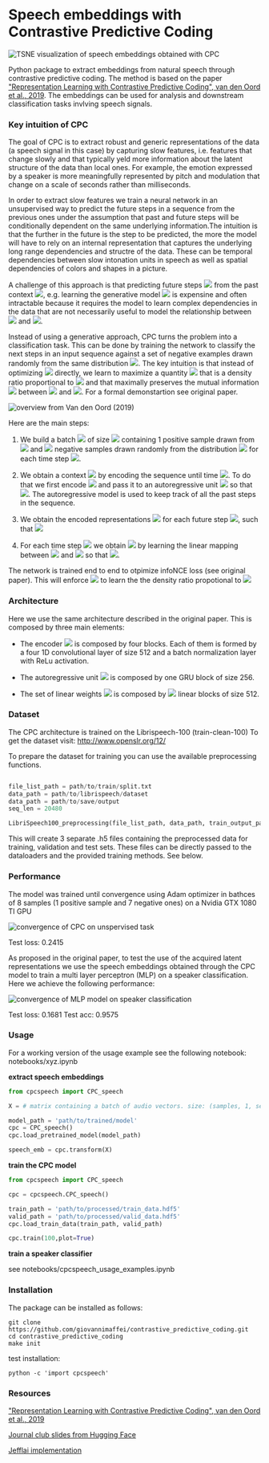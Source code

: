 # Speech embeddings with Contrastive Predictive Coding

![TSNE visualization of speech embeddings obtained with CPC](img/tsne.png)

Python package to extract embeddings from natural speech through contrastive predictive coding. The method is based on the paper 
["Representation Learning with Contrastive Predictive Coding", van den Oord et al., 2019](https://arxiv.org/pdf/1807.03748v2.pdf). The embeddings can be used for analysis and downstream classification tasks invlving speech signals.

### Key intuition of CPC

The goal of CPC is to extract robust and generic representations of the data (a speech signal in this case) by capturing slow features, i.e. features that change slowly and that typically yeld more information about the latent structure of the data than local ones. For example, the emotion expressed by a speaker is more meaningfully represented by pitch and modulation that change on a scale of seconds rather than milliseconds.

In order to extract slow features we train a neural network in an unsupervised way to predict the future steps in a sequence from the previous ones under the assumption that past and future steps will be conditionally dependent on the same underlying information.The intuition is that the further in the future is the step to be predicted, the more the model will have to rely on an internal representation that captures the underlying long range dependencies and structre of the data. These can be temporal dependencies between slow intonation units in speech as well as spatial dependencies of colors and shapes in a picture.

A challenge of this approach is that predicting future steps <img src="https://render.githubusercontent.com/render/math?math=x_{t+k}"> from the past context <img src="https://render.githubusercontent.com/render/math?math=c_{t}">, e.g. learning the generative model <img src="https://render.githubusercontent.com/render/math?math=P(x_{t+k}|c_{t})"> is expensine and often intractable because it requires the model to learn complex dependencies in the data that are not necessarily useful to model the relationship between <img src="https://render.githubusercontent.com/render/math?math=c"> and <img src="https://render.githubusercontent.com/render/math?math=x">. 

Instead of using a generative approach, CPC turns the problem into a classification task. This can be done by training the network to classify the next steps in an input sequence against a set of negative examples drawn randomly from the same distribution <img src="https://render.githubusercontent.com/render/math?math=P(x_{t+k})">. The key intuition is that instead of optimizing <img src="https://render.githubusercontent.com/render/math?math=P(x_{t+k}|c_{t})"> directly, we learn to maximize a quantity <img src="https://render.githubusercontent.com/render/math?math=f(x,c)"> that is a density ratio proportional to <img src="https://render.githubusercontent.com/render/math?math=P(x_{t+k}|c_t) / P(x_{t+k})"> and that maximally preserves the mutual information <img src="https://render.githubusercontent.com/render/math?math=I(c,x)"> between <img src="https://render.githubusercontent.com/render/math?math=c"> and <img src="https://render.githubusercontent.com/render/math?math=x">. For a formal demonstartion see original paper. 

![overview from Van den Oord (2019)](img/overview.png)

Here are the main steps:

1. We build a batch <img src="https://render.githubusercontent.com/render/math?math=X"> of size <img src="https://render.githubusercontent.com/render/math?math=N"> containing 1 positive sample drawn from <img src="https://render.githubusercontent.com/render/math?math=p(x_{t + k} | c_t)"> and <img src="https://render.githubusercontent.com/render/math?math=N-1"> negative samples drawn randomly from the distribution <img src="https://render.githubusercontent.com/render/math?math=P(x_{t+k})"> for each time step <img src="https://render.githubusercontent.com/render/math?math=k">. 

2. We obtain a context <img src="https://render.githubusercontent.com/render/math?math=c_t"> by encoding the sequence until time <img src="https://render.githubusercontent.com/render/math?math=t">. To do that we first encode <img src="https://render.githubusercontent.com/render/math?math=c_t = g_{enc}(x_{t-k:t})"> and pass it to an autoregressive unit <img src="https://render.githubusercontent.com/render/math?math=g_{ar}"> so that <img src="https://render.githubusercontent.com/render/math?math=c_t = g_{ar}(g_{enc}(x_{t-k:t}))">. The autoregressive model is used to keep track of all the past steps in the sequence.

3. We obtain the encoded representations <img src="https://render.githubusercontent.com/render/math?math=z">  for each future step <img src="https://render.githubusercontent.com/render/math?math=k">, such that <img src="https://render.githubusercontent.com/render/math?math=z_{t+k} = g_{enc}(x_{t+k})">

4. For each time step <img src="https://render.githubusercontent.com/render/math?math=k"> we obtain <img src="https://render.githubusercontent.com/render/math?math=f_{k}(x_{t+k},c_{t})"> by learning the linear mapping between <img src="https://render.githubusercontent.com/render/math?math=c_{t}"> and <img src="https://render.githubusercontent.com/render/math?math=z_{t+k}"> so that <img src="https://render.githubusercontent.com/render/math?math=f_{k}(x_{t+k},c_{t}) = exp(z^T_{t+k} W_{k} c_{t})">.

The network is trained end to end to otpimize infoNCE loss (see original paper). This will enforce <img src="https://render.githubusercontent.com/render/math?math=f_{k}(x_{t+k},c_{t})"> to learn the the density ratio propotional to <img src="https://render.githubusercontent.com/render/math?math=P(x_{t+k}|c_t) / P(x_{t+k})">


### Architecture

Here we use the same architecture described in the original paper. This is composed by three main elements:

- The encoder <img src="https://render.githubusercontent.com/render/math?math=g_{enc}"> is composed by four blocks. Each of them is formed by a four 1D convolutional layer of size 512 and a batch normalization layer with ReLu activation.

- The autoregressive unit <img src="https://render.githubusercontent.com/render/math?math=g_{ar}"> is composed by one GRU block of size 256.

- The set of linear weights <img src="https://render.githubusercontent.com/render/math?math=W"> is composed by <img src="https://render.githubusercontent.com/render/math?math=k"> linear blocks of size 512.


### Dataset

The CPC architecture is trained on the Librispeech-100 (train-clean-100)
To get the dataset visit: http://www.openslr.org/12/

To prepare the dataset for training you can use the available preprocessing functions.

```python

file_list_path = path/to/train/split.txt
data_path = path/to/librispeech/dataset
data_path = path/to/save/output
seq_len = 20480

LibriSpeech100_preprocessing(file_list_path, data_path, train_output_path, seq_len)

```

This will create 3 separate .h5 files containing the preprocessed data for training, validation and test sets. These files can be directly passed to the dataloaders and the provided training methods. See below.


### Performance 

The model was trained until convergence using Adam optimizer in bathces of 8 samples (1 positive sample and 7 negative ones) on a Nvidia GTX 1080 TI GPU

![convergence of CPC on unspervised task](img/valid_loss.png)

Test loss: 0.2415

As proposed in the original paper, to test the use of the acquired latent representations we use the speech embeddings obtained through the CPC model to train a multi layer perceptron (MLP) on a speaker classification. Here we achieve the following performance:

![convergence of MLP model on speaker classification](img/valid_loss_spk.png)

Test loss: 0.1681
Test acc: 0.9575



### Usage

For a working version of the usage example see the following notebook: notebooks/xyz.ipynb

**extract speech embeddings**

```python
from cpcspeech import CPC_speech

X = # matrix containing a batch of audio vectors. size: (samples, 1, sequence_len)

model_path = 'path/to/trained/model'
cpc = CPC_speech()
cpc.load_pretrained_model(model_path)

speech_emb = cpc.transform(X)
```


**train the CPC model**

```python
from cpcspeech import CPC_speech

cpc = cpcspeech.CPC_speech()

train_path = 'path/to/processed/train_data.hdf5'
valid_path = 'path/to/processed/valid_data.hdf5'
cpc.load_train_data(train_path, valid_path)

cpc.train(100,plot=True)
```

**train a speaker classifier**

see notebooks/cpcspeech_usage_examples.ipynb


### Installation

The package can be installed as follows:

```
git clone https://github.com/giovannimaffei/contrastive_predictive_coding.git
cd contrastive_predictive_coding
make init
```

test installation:

```
python -c 'import cpcspeech'
```

### Resources

["Representation Learning with Contrastive Predictive Coding", van den Oord et al., 2019](https://arxiv.org/pdf/1807.03748v2.pdf)

[Journal club slides from Hugging Face](https://docs.google.com/presentation/d/1qxt7otjFI8iQSCpwzwTNei4_n4e4CIczC6nwy3jdiJY/edit#slide=id.p)

[Jefflai implementation](https://github.com/jefflai108/Contrastive-Predictive-Coding-PyTorch)

